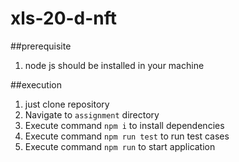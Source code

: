# xls-20-d-nft

##prerequisite
1) node js should be installed in your machine

##execution
1) just clone repository
2) Navigate to `assignment` directory
3) Execute command `npm i` to install dependencies
4) Execute command `npm run test` to run test cases
5) Execute command `npm run` to start application

